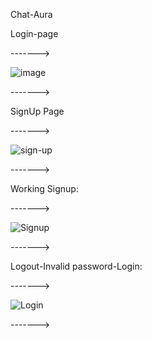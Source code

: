 Chat-Aura



Login-page

------->

![image](https://github.com/smit41103/Chat-Aura/assets/96989384/0d41c188-7b06-4ed5-b3a3-f5ecce00c43f)

------->

SignUp Page

------->

![sign-up](https://github.com/smit41103/Chat-Aura/assets/96989384/07101313-bf34-4899-897f-687830be2213)

------->

Working Signup:

------->

![Signup](https://github.com/smit41103/Chat-Aura/assets/96989384/4f5d561d-2965-4697-bcd1-a97e07315aae)

------->

Logout-Invalid password-Login:

------->

![Login](https://github.com/smit41103/Chat-Aura/assets/96989384/8796062c-4ba6-4946-9afc-c5e53a2fe8b5)

------->




